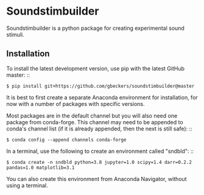 Soundstimbuilder
================

Soundstimbuilder is a python package for creating experimental sound stimuli.


Installation
------------
To install the latest development version, use pip with the latest GitHub
master: ::

    $ pip install git+https://github.com/gbeckers/soundstimbuilder@master

It is best to first create a separate Anaconda environment for installation, for now with a number of packages
with specific versions.

Most packages are in the default channel but you will also need one package from conda-forge. This channel may
need to be appended to conda's channel list (if it is already appended, then the next is still safe): ::

    $ conda config --append channels conda-forge

In a terminal, use the following to create an environment called "sndbld": ::

    $ conda create -n sndbld python=3.8 jupyter=1.0 scipy=1.4 darr=0.2.2 pandas=1.0 matplotlib=3.1

You can also create this environment from Anaconda Navigator, without using a terminal.